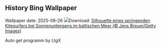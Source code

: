 ## History Bing Wallpaper
Wallpaper date: 2025-08-26
![](https://www.bing.com/th?id=OHR.KitesurferGermany_DE-DE6337370430_UHD.jpg&w=1000)Download: [Silhouette eines springenden Kitesurfers bei Sonnenuntergang im baltischen Meer (© Jens Breuer/Getty Images)](https://www.bing.com/th?id=OHR.KitesurferGermany_DE-DE6337370430_UHD.jpg)

Auto get programm by LtgX
